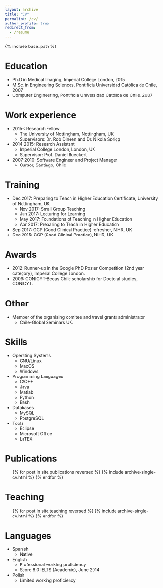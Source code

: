 ```yaml
---
layout: archive
title: "CV"
permalink: /cv/
author_profile: true
redirect_from:
  - /resume
---
```


{% include base_path %}


Education
======
* Ph.D in Medical Imaging, Imperial College London, 2015
* M.Sc. in Engineering Sciences, Pontificia Universidad Cat&oacute;lica de Chile, 2007
* Computer Engineering, Pontificia Universidad Cat&oacute;lica de Chile, 2007


Work experience
======
* 2015-: Research Fellow
  * The University of Nottingham, Nottingham, UK
  * Supervisors: Dr. Rob Dineen and Dr. Nikola Sprigg
* 2014-2015: Research Assistant
  * Imperial College London, London, UK
  * Supervisor: Prof. Daniel Rueckert
* 2007-2010: Software Engineer and Project Manager
  * Cursor, Santiago, Chile
  

Training
======
* Dec 2017: Preparing to Teach in Higher Education Certificate, University of Nottingham, UK
  * Nov 2017: Small Group Teaching
  * Jun 2017: Lecturing for Learning
  * May 2017: Foundations of Teaching in Higher Education
  * Apr 2017: Preparing to Teach in Higher Education
* Sep 2017: GCP (Good Clinical Practice) refresher, NIHR, UK
* Dec 2015: GCP (Good Clinical Practice), NIHR, UK


Awards
======
* 2012: Runner-up in the Google PhD Poster Competition (2nd year category), Imperial College London.
* 2009: CONICYT-Becas Chile scholarship for Doctoral studies, CONICYT.
  

Other
======
* Member of the organising comitee and travel grants administrator
  * Chile-Global Seminars UK.


Skills
======
* Operating Systems
  * GNU/Linux
  * MacOS
  * Windows
* Programming Languages
  * C/C++
  * Java
  * Matlab
  * Python
  * Bash
* Databases
  * MySQL
  * PostgreSQL
* Tools
  * Eclipse
  * Microsoft Office
  * LaTEX

  
Publications
======
  <ul>{% for post in site.publications reversed %}
    {% include archive-single-cv.html %}
  {% endfor %}</ul>
  

Teaching
======
  <ul>{% for post in site.teaching reversed %}
    {% include archive-single-cv.html %}
  {% endfor %}</ul>


Languages
======
* Spanish
  * Native
* English
  * Professional working proficiency
  * Score 8.0 IELTS (Academic), June 2014
* Polish
  * Limited working proficiency